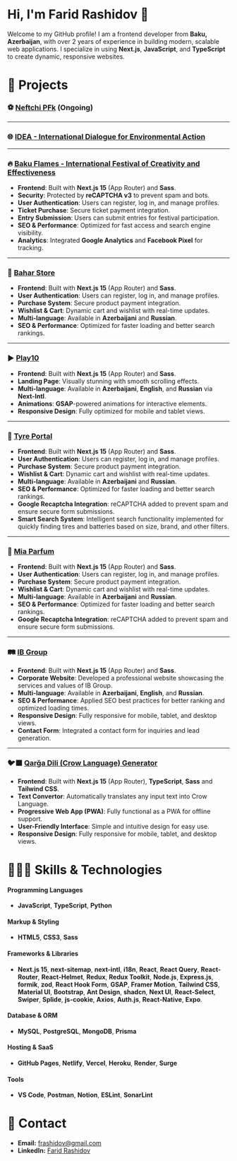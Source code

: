 # Hi, I'm Farid Rashidov 🥷

Welcome to my GitHub profile! I am a frontend developer from **Baku, Azerbaijan**, with over 2 years of experience in building modern, scalable web applications. I specialize in using **Next.js**, **JavaScript**, and **TypeScript** to create dynamic, responsive websites.

# 🎯 Projects 

### ⚽️ **[Neftchi PFk](https://neftchi.az)** (Ongoing)

---

### 🌐 **[IDEA - International Dialogue for Environmental Action](https://ideacampaign.org)**

---

### 🔥 **[Baku Flames - International Festival of Creativity and Effectiveness](https://bakuflames.az)**
- **Frontend**: Built with **Next.js 15** (App Router) and **Sass**.
- **Security**: Protected by **reCAPTCHA v3** to prevent spam and bots.
- **User Authentication**: Users can register, log in, and manage profiles.
- **Ticket Purchase**: Secure ticket payment integration.
- **Entry Submission**: Users can submit entries for festival participation.
- **SEO & Performance**: Optimized for fast access and search engine visibility.
- **Analytics**: Integrated **Google Analytics** and **Facebook Pixel** for tracking.

---

### 💄 **[Bahar Store](https://baharstore.az)**
- **Frontend**: Built with **Next.js 15** (App Router) and **Sass**.
- **User Authentication**: Users can register, log in, and manage profiles.
- **Purchase System**: Secure product payment integration.
- **Wishlist & Cart**: Dynamic cart and wishlist with real-time updates.
- **Multi-language**: Available in **Azerbaijani** and **Russian**.
- **SEO & Performance**: Optimized for faster loading and better search rankings.

---

### ▶️ **[Play10](https://play10.az)**
- **Frontend**: Built with **Next.js 15** (App Router) and **Sass**.
- **Landing Page**: Visually stunning with smooth scrolling effects.
- **Multi-language**: Available in **Azerbaijani**, **English**, and **Russian** via **Next-Intl**.
- **Animations**: **GSAP**-powered animations for interactive elements.
- **Responsive Design**: Fully optimized for mobile and tablet views.

---

### 🛞 **[Tyre Portal](https://tyreportal.az)**
- **Frontend**: Built with **Next.js 15** (App Router) and **Sass**.
- **User Authentication**: Users can register, log in, and manage profiles.
- **Purchase System**: Secure product payment integration.
- **Wishlist & Cart**: Dynamic cart and wishlist with real-time updates.
- **Multi-language**: Available in **Azerbaijani** and **Russian**.
- **SEO & Performance**: Optimized for faster loading and better search rankings.
- **Google Recaptcha Integration**: reCAPTCHA added to prevent spam and ensure secure form submissions.
- **Smart Search System**:  Intelligent search functionality implemented for quickly finding tires and batteries based on size, brand, and other filters.

---

### 🌸 **[Mia Parfum](https://miaparfum.az)**
- **Frontend**: Built with **Next.js 15** (App Router) and **Sass**.
- **User Authentication**: Users can register, log in, and manage profiles.
- **Purchase System**: Secure product payment integration.
- **Wishlist & Cart**: Dynamic cart and wishlist with real-time updates.
- **Multi-language**: Available in **Azerbaijani** and **Russian**.
- **SEO & Performance**: Optimized for faster loading and better search rankings.
- **Google Recaptcha Integration**: reCAPTCHA added to prevent spam and ensure secure form submissions.

---

### 🛤️ **[IB Group](https://ibgroup.az)**
- **Frontend**: Built with **Next.js 15** (App Router) and **Sass**.
- **Corporate Website**: Developed a professional website showcasing the services and values of IB Group.
- **Multi-language**: Available in **Azerbaijani**, **English**, and **Russian**.
- **SEO & Performance**: Applied SEO best practices for better ranking and optimized loading times.
- **Responsive Design**: Fully responsive for mobile, tablet, and desktop views.
- **Contact Form**: Integrated a contact form for inquiries and lead generation.

---

### 🐦‍⬛ **[Qarğa Dili (Crow Language) Generator](https://qargadili.vercel.app)**
- **Frontend**: Built with **Next.js 15** (App Router), **TypeScript**, **Sass** and **Tailwind CSS**.
- **Text Convertor**: Automatically translates any input text into Crow Language.
- **Progressive Web App (PWA)**: Fully functional as a PWA for offline support.
- **User-Friendly Interface**: Simple and intuitive design for easy use.
- **Responsive Design**: Fully responsive for mobile, tablet, and desktop views.

# 🤹🏻‍♂️ Skills & Technologies

#### Programming Languages
- **JavaScript**, **TypeScript**, **Python**

#### Markup & Styling
- **HTML5**, **CSS3**, **Sass**

#### Frameworks & Libraries
- **Next.js 15**, **next-sitemap**, **next-intl**, **i18n**, **React**, **React Query**, **React-Router**, **React-Helmet**, **Redux**, **Redux Toolkit**, **Node.js**, **Express.js**, **formik**, **zod**, **React Hook Form**, **GSAP**, **Framer Motion**, **Tailwind CSS**, **Material UI**, **Bootstrap**, **Ant Design**, **shadcn**, **Next UI**, **React-Select**, **Swiper**, **Splide**, **js-cookie**, **Axios**, **Auth.js**, **React-Native**, **Expo**.

#### Database & ORM
- **MySQL**, **PostgreSQL**, **MongoDB**, **Prisma**

#### Hosting & SaaS
- **GitHub Pages**, **Netlify**, **Vercel**, **Heroku**, **Render**, **Surge**

#### Tools
- **VS Code**, **Postman**, **Notion**, **ESLint**, **SonarLint**


# 📩 Contact

- **Email:** [frashidov@gmail.com](mailto:frashidov@gmail.com)
- **LinkedIn:** [Farid Rashidov](https://www.linkedin.com/in/frashidov/)



